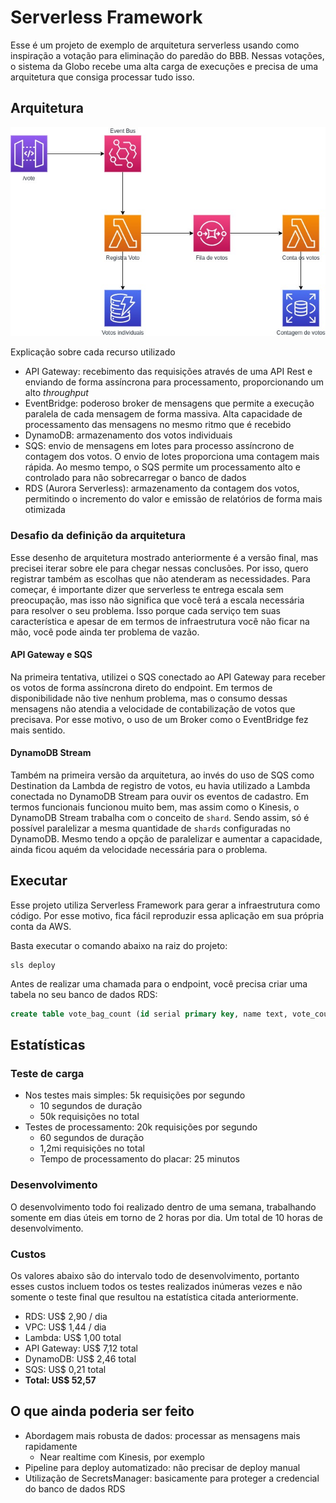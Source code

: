 # Serverless Framework

Esse é um projeto de exemplo de arquitetura serverless usando como inspiração a votação para eliminação do paredão do BBB.
Nessas votações, o sistema da Globo recebe uma alta carga de execuções e precisa de uma arquitetura que consiga processar tudo isso.

## Arquitetura

![](assets/sss-arquitetura.jpg)

Explicação sobre cada recurso utilizado
* API Gateway: recebimento das requisições através de uma API Rest e enviando de forma assíncrona para processamento, proporcionando um alto *throughput*
* EventBridge: poderoso broker de mensagens que permite a execução paralela de cada mensagem de forma massiva. Alta capacidade de processamento das mensagens no mesmo ritmo que é recebido
* DynamoDB: armazenamento dos votos individuais
* SQS: envio de mensagens em lotes para processo assíncrono de contagem dos votos. O envio de lotes proporciona uma contagem mais rápida. Ao mesmo tempo, o SQS permite um processamento alto e controlado para não sobrecarregar o banco de dados
* RDS (Aurora Serverless): armazenamento da contagem dos votos, permitindo o incremento do valor e emissão de relatórios de forma mais otimizada

### Desafio da definição da arquitetura

Esse desenho de arquitetura mostrado anteriormente é a versão final, mas precisei iterar sobre ele para chegar nessas conclusões. Por isso, quero registrar também as escolhas que não atenderam as necessidades.
Para começar, é importante dizer que serverless te entrega escala sem preocupação, mas isso não significa que você terá a escala necessária para resolver o seu problema. Isso porque cada serviço tem suas característica e apesar de em termos de infraestrutura você não ficar na mão, você pode ainda ter problema de vazão.

#### API Gateway e SQS

Na primeira tentativa, utilizei o SQS conectado ao API Gateway para receber os votos de forma assíncrona direto do endpoint. Em termos de disponibilidade não tive nenhum problema, mas o consumo dessas mensagens não atendia a velocidade de contabilização de votos que precisava.
Por esse motivo, o uso de um Broker como o EventBridge fez mais sentido.

#### DynamoDB Stream

Também na primeira versão da arquitetura, ao invés do uso de SQS como Destination da Lambda de registro de votos, eu havia utilizado a Lambda conectada no DynamoDB Stream para ouvir os eventos de cadastro. Em termos funcionais funcionou muito bem, mas assim como o Kinesis, o DynamoDB Stream trabalha com o conceito de `shard`. Sendo assim, só é possível paralelizar a mesma quantidade de `shards` configuradas no DynamoDB.
Mesmo tendo a opção de paralelizar e aumentar a capacidade, ainda ficou aquém da velocidade necessária para o problema.

## Executar

Esse projeto utiliza Serverless Framework para gerar a infraestrutura como código. Por esse motivo, fica fácil reproduzir essa aplicação em sua própria conta da AWS.

Basta executar o comando abaixo na raiz do projeto:
```
sls deploy
```

Antes de realizar uma chamada para o endpoint, você precisa criar uma tabela no seu banco de dados RDS:
```sql
create table vote_bag_count (id serial primary key, name text, vote_count integer, saved_at timestamp);
```

## Estatísticas

### Teste de carga

* Nos testes mais simples: 5k requisições por segundo
    * 10 segundos de duração
    * 50k requisições no total
* Testes de processamento: 20k requisições por segundo
    * 60 segundos de duração
    * 1,2mi requisições no total
    * Tempo de processamento do placar: 25 minutos

### Desenvolvimento

O desenvolvimento todo foi realizado dentro de uma semana, trabalhando somente em dias úteis em torno de 2 horas por dia. Um total de 10 horas de desenvolvimento.

### Custos

Os valores abaixo são do intervalo todo de desenvolvimento, portanto esses custos incluem todos os testes realizados inúmeras vezes e não somente o teste final que resultou na estatística citada anteriormente.

* RDS: US$ 2,90 / dia
* VPC: US$ 1,44 / dia
* Lambda: US$ 1,00 total
* API Gateway: US$ 7,12 total
* DynamoDB: US$ 2,46 total
* SQS: US$ 0,21 total
* **Total: US$ 52,57**

## O que ainda poderia ser feito

* Abordagem mais robusta de dados: processar as mensagens mais rapidamente
    * Near realtime com Kinesis, por exemplo
* Pipeline para deploy automatizado: não precisar de deploy manual
* Utilização de SecretsManager: basicamente para proteger a credencial do banco de dados RDS
